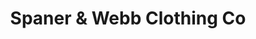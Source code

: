 ---
title: "Spaner & Webb Clothing Co"
url: /merritt/spaner-und-webb-clothing-co/
shop: Kleidung
---